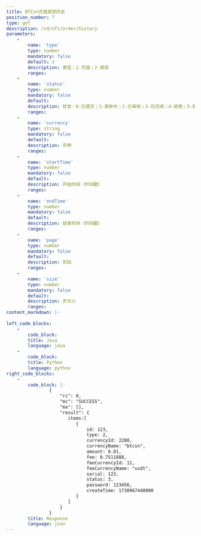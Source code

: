 ```yaml
---
title: BTCsn充值提现历史
position_number: 7
type: get
description: /v4/nft/order/history
parameters:
    -
        name: 'type'
        type: number
        mandatory: false
        default: 2
        description: 类型：1-充值；2-提现
        ranges:
    -
        name: 'status'
        type: number
        mandatory: false
        default:
        description: 状态：0-已提交；1-审核中；2-已审核；3-已完成；4-拒绝；5-取消
        ranges:
    -
        name: 'currency'
        type: string
        mandatory: false
        default:
        description: 币种
        ranges: 
    -
        name: 'startTime'
        type: number
        mandatory: false
        default:
        description: 开始时间（时间戳）
        ranges:
    -
        name: 'endTime'
        type: number
        mandatory: false
        default:
        description: 结束时间（时间戳）
        ranges:
    -
        name: 'page'
        type: number
        mandatory: false
        default:
        description: 页码
        ranges:
    -
        name: 'size'
        type: number
        mandatory: false
        default:
        description: 页大小
        ranges:
content_markdown: |-
                
left_code_blocks:
    -
        code_block:
        title: Java
        language: java
    -
        code_block:
        title: Python
        language: python
right_code_blocks:
    -
        code_block: |-
                {
                    "rc": 0,
                    "mc": "SUCCESS",
                    "ma": [],
                    "result": {   
                       items:[
                          {
                              id: 123,
                              type: 2,
                              currencyId: 2280,
                              currencyName: "btcsn",
                              amount: 0.01,
                              fee: 0.7511888,
                              feeCurrencyId: 11, 
                              feeCurrencyName: "usdt",
                              serial: 123,
                              status: 3,
                              password: 123456,
                              createTime: 1730967448000
                          }
                       ]
                    }
                }
        title: Response
        language: json    
---
```


